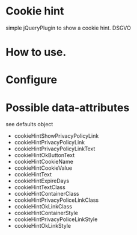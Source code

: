 # Cookie hint
simple jQueryPlugin to show a cookie hint. DSGVO

# How to use.
<body>
<div>

</div>

<script type="text/javascript" src="jquery.js"></script>
<script type="text/javascript" src="cookie-hint.js"></script>

<script type="text/javascript">
    (function () {
        $(document).ready(function () {
            $('body').CookieHint();
        })
    })();
</script>

</body>

# Configure
<!--Use data-attributes to configure the plugin like below-->
<body data-privacyPolicyLink="https://policies.google.com/privacy?hl=de&gl=de"
      data-cookieHintOkLinkStyle="color: red; background: green; padding: 9px;"
      data-cookieHintContainerStyle="text-align:center;">

# Possible data-attributes
see defaults object
 - cookieHintShowPrivacyPolicyLink
 - cookieHintPrivacyPolicyLink
 - cookieHintPrivacyPolicyLinkText
 - cookieHintOkButtonText
 - cookieHintCookieName
 - cookieHintCookieValue
 - cookieHintText
 - cookieHintExpireDays
 - cookieHintTextClass
 - cookieHintContainerClass
 - cookieHintPrivacyPoliceLinkClass
 - cookieHintOkLinkClass
 - cookieHintContainerStyle
 - cookieHintPrivacyPoliceLinkStyle
 - cookieHintOkLinkStyle
